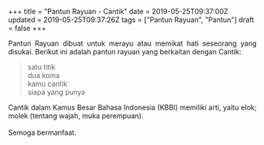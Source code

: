 +++
title = "Pantun Rayuan - Cantik"
date = 2019-05-25T09:37:00Z
updated = 2019-05-25T09:37:26Z
tags = ["Pantun Rayuan", "Pantun"]
draft = false
+++

<div dir="ltr" style="text-align: left;" trbidi="on"><div style="text-align: justify;">Pantun Rayuan dibuat untuk merayu atau memikat hati seseorang yang disukai. Berikut ini adalah pantun rayuan yang berkaitan dengan Cantik:</div><blockquote class="tr_bq">satu titik<br />dua koma<br />kamu cantik<br />siapa yang punya</blockquote><div style="text-align: justify;">Cantik dalam Kamus Besar Bahasa Indonesia (KBBI) memiliki arti, yaitu elok; molek (tentang wajah, muka perempuan).</div><div style="text-align: justify;"><br /></div><div style="text-align: justify;">Semoga bermanfaat.</div></div>
